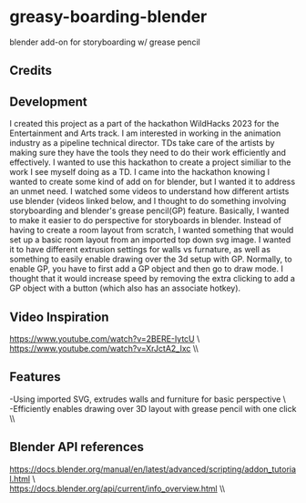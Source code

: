 # greasy-boarding-blender
blender add-on for storyboarding w/ grease pencil

## Credits


## Development

I created this project as a part of the hackathon WildHacks 2023 for the Entertainment and Arts track. I am interested in working in the animation industry as a pipeline technical director. 
TDs take care of the artists by making sure they have the tools they need to do their work efficiently and effectively.
I wanted to use this hackathon to create a project similiar to the work I see myself doing as a TD. I came into the hackathon knowing I wanted to create some kind of add on for blender, but I wanted it to address an unmet need. 
I watched some videos to understand how different artists use blender (videos linked below, and I thought to do something involving storyboarding and blender's grease pencil(GP) feature. 
Basically, I wanted to make it easier to do perspective for storyboards in blender. Instead of having to create a room layout from scratch, 
I wanted something that would set up a basic room layout from an imported top down svg image. I wanted it to have different extrusion settings for walls vs furnature, 
as well as something to easily enable drawing over the 3d setup with GP. Normally, to enable GP, you have to first add a GP object and then go to draw mode. 
I thought that it would increase speed by removing the extra clicking to add a GP object with a button (which also has an associate hotkey).

## Video Inspiration
https://www.youtube.com/watch?v=2BERE-IytcU \\\
https://www.youtube.com/watch?v=XrJctA2_Ixc \\\

## Features
-Using imported SVG, extrudes walls and furniture for basic perspective \\\
-Efficiently enables drawing over 3D layout with grease pencil with one click \\\


## Blender API references
https://docs.blender.org/manual/en/latest/advanced/scripting/addon_tutorial.html \\\
https://docs.blender.org/api/current/info_overview.html \\\
